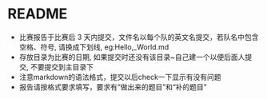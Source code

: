 # README
+ 比赛报告于比赛后 3 天内提交，文件名以每个队的英文名提交，若队名中包含空格、符号, 请换成下划线, eg:Hello,_World.md
+ 存放目录为比赛的日期, 如果提交时还没有该目录~自己建一个以便后面人提交, 不要提交到主目录下
+ 注意markdown的语法格式，提交以后check一下显示有没有问题
+ 报告请按格式要求填写，要求有“做出来的题目”和“补的题目” 
